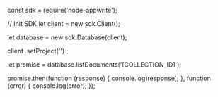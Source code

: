 const sdk = require('node-appwrite');

// Init SDK
let client = new sdk.Client();

let database = new sdk.Database(client);

client
    .setProject('')
;

let promise = database.listDocuments('[COLLECTION_ID]');

promise.then(function (response) {
    console.log(response);
}, function (error) {
    console.log(error);
});
